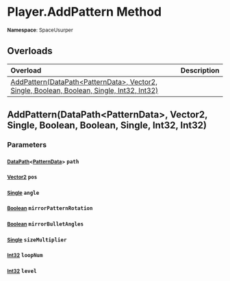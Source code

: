 # Player.AddPattern Method

<small>**Namespace**: SpaceUsurper</small>

## Overloads

<div markdown="1" class="member-table">

| Overload | Description |
| :------- | ----------- |
| [AddPattern(DataPath&lt;PatternData&gt;, Vector2, Single, Boolean, Boolean, Single, Int32, Int32)](#DataPath_Vector2_Single_Boolean_Boolean_Single_Int32_Int32_) |  | 

</div>

## AddPattern(DataPath&lt;PatternData&gt;, Vector2, Single, Boolean, Boolean, Single, Int32, Int32)
### Parameters
#### <small>[DataPath](../DataPath-1.md)&lt;[PatternData](../PatternData.md)&gt;</small> `path`

#### <small>[Vector2](https://docs.unity3d.com/ScriptReference/Vector2.html)</small> `pos`

#### <small>[Single](https://docs.microsoft.com/en-us/dotnet/api/system.single?view=netframework-4.5)</small> `angle`

#### <small>[Boolean](https://docs.microsoft.com/en-us/dotnet/api/system.boolean?view=netframework-4.5)</small> `mirrorPatternRotation`

#### <small>[Boolean](https://docs.microsoft.com/en-us/dotnet/api/system.boolean?view=netframework-4.5)</small> `mirrorBulletAngles`

#### <small>[Single](https://docs.microsoft.com/en-us/dotnet/api/system.single?view=netframework-4.5)</small> `sizeMultiplier`

#### <small>[Int32](https://docs.microsoft.com/en-us/dotnet/api/system.int32?view=netframework-4.5)</small> `loopNum`

#### <small>[Int32](https://docs.microsoft.com/en-us/dotnet/api/system.int32?view=netframework-4.5)</small> `level`

